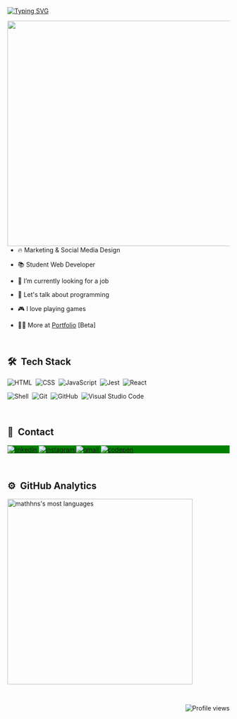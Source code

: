 [![Typing SVG](https://readme-typing-svg.herokuapp.com?color=00b818&size=25&center=true&vCenter=true&width=1000&lines=%3C+Ol%C3%A1+%F0%9F%91%8B%2C+me+chamo+Matheus!+%F0%9F%91%A8%E2%80%8D%F0%9F%92%BB+%2F%3E)](https://git.io/typing-svg)

<img align="right" height="510em" src="https://raw.githubusercontent.com/gist/mathhns/5a011697f26c4afd6e29ffb28573df60/raw/81401da9cde6bbbc9c7978cf5728cf83a0e77452/githubcard.svg"/>

## 
<br>

- 🔥 Marketing & Social Media Design

- 📚 Student Web Developer

- 🔭 I’m currently looking for a job

- 💬 Let's talk about programming

- 🎮 I love playing games

- 👨‍💻 More at [Portfolio](https://mathhns.github.io/) [Beta]
<br>

## 🛠 &nbsp;Tech Stack

![HTML](https://img.shields.io/badge/-HTML-05122A?style=flat&logo=HTML5)&nbsp;
![CSS](https://img.shields.io/badge/-CSS-05122A?style=flat&logo=CSS3&logoColor=1572B6)&nbsp;
![JavaScript](https://img.shields.io/badge/-JavaScript-05122A?style=flat&logo=javascript)&nbsp;
![Jest](https://img.shields.io/badge/-Jest-05122A?style=flat&logo=jest&logoColor=007ACC)&nbsp;
![React](https://img.shields.io/badge/-React-05122A?style=flat&logo=React&logoColor=007ACC)&nbsp;

![Shell](https://img.shields.io/badge/-Shell-05122A?style=flat&logo=Shell&logoColor=007ACC)&nbsp;
![Git](https://img.shields.io/badge/-Git-05122A?style=flat&logo=git)&nbsp;
![GitHub](https://img.shields.io/badge/-GitHub-05122A?style=flat&logo=github)&nbsp;
![Visual Studio Code](https://img.shields.io/badge/-VSCode-05122A?style=flat&logo=visual-studio-code&logoColor=007ACC)&nbsp;

<br>

## 📌 &nbsp;Contact

<p align="left" style="background:green">
<a href="https://linkedin.com/in/mathhns">
  <img align="center" src="https://img.shields.io/badge/-Linkedin-05122A?style=flat&logo=linkedin" alt="linkedin"/>
</a>
<a href="https://instagram.com/mathhns">
 <img align="center" src="https://img.shields.io/badge/-Instagram-05122A?style=flat&logo=instagram" alt="instagram"/>
</a>
<a>
<a href="mailto:matheusnunessilva17@gmail.com">
 <img align="center" src="https://img.shields.io/badge/-Gmail-05122A?style=flat&logo=gmail" alt="gmail"/>
</a>
  <a href="https://codepen.io/mathhns" target="_blank">
  <img align="center" src="https://img.shields.io/badge/-Codepen-05122A?style=flat&logo=codepen" alt="codepen"/>
</a>
</p>
  
<br>
  
## ⚙️ &nbsp;GitHub Analytics

<p align="left">
  <img width="420em" src="https://github-readme-stats.vercel.app/api/top-langs/?username=mathhns&layout=compact&theme=chartreuse-dark" alt="mathhns's most languages"/>
</p>

<br>

<p align="right"> <img src="https://komarev.com/ghpvc/?username=mathhns&color=green" alt="Profile views"/></p>
